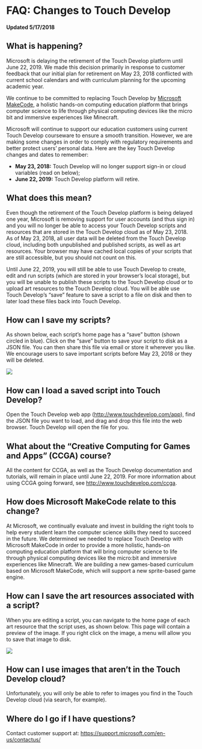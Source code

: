 # FAQ: Changes to Touch Develop

**Updated 5/17/2018**

## What is happening?
Microsoft is delaying the retirement of the Touch Develop platform until June 22, 2019.  We made this decision primarily in response to customer feedback that our initial plan for retirement on May 23, 2018 conflicted with current school calendars and with curriculum planning for the upcoming academic year.

We continue to be committed to replacing Touch Develop by [Microsoft MakeCode](www.makecode.com), a holistic hands-on computing education platform that brings computer science to life through physical computing devices like the micro bit and immersive experiences like Minecraft.   

Microsoft will continue to support our education customers using current Touch Develop courseware to ensure a smooth transition. However, we are making some changes in order to comply with regulatory requirements and better protect users’ personal data. Here are the key Touch Develop changes and dates to remember:

* **May 23, 2018:**  Touch Develop will no longer support sign-in or cloud variables (read on below);
* **June 22, 2019:** Touch Develop platform will retire.

## What does this mean?

Even though the retirement of the Touch Develop platform is being delayed one year, Microsoft is removing support for user accounts (and thus sign in) and you will no longer be able to access your Touch Develop scripts and resources that are stored in the Touch Develop cloud as of May 23, 2018. As of May 23, 2018, all user data will be deleted from the Touch Develop cloud, including both unpublished and published scripts, as well as art resources.  Your browser may have cached local copies of your scripts that are still accessible, but you should not count on this.

Until June 22, 2019, you will still be able to use Touch Develop to create, edit and run scripts (which are stored in your browser’s local storage), but you will be unable to publish these scripts to the Touch Develop cloud or to upload art resources to the Touch Develop cloud.  You will be able use Touch Develop’s “save” feature to save a script to a file on disk and then to later load these files back into Touch Develop.

## How can I save my scripts?

As shown below, each script’s home page has a “save” button (shown circled in blue). 
Click on the “save” button to save your script to disk as a JSON file. 
You can then share this file via email or store it wherever you like.
We encourage users to save important scripts before May 23, 2018 or they will be deleted.

![](/static/td/fileSave.png)

## How can I load a saved script into Touch Develop?

Open the Touch Develop web app (http://www.touchdevelop.com/app), find the JSON file you want to load, and drag and drop this file into the web browser. Touch Develop will open the file for you.

## What about the “Creative Computing for Games and Apps” (CCGA) course?

All the content for CCGA, as well as the Touch Develop documentation and tutorials, will remain in place until June 22, 2019.  For more information about using CCGA going forward, see http://www.touchdevelop.com/ccga.

## How does Microsoft MakeCode relate to this change?

At Microsoft, we continually evaluate and invest in building the right tools to help every student learn the computer science skills they need to succeed in the future. We determined we needed to replace Touch Develop with Microsoft MakeCode in order to provide a more holistic, hands-on computing education platform that will bring computer science to life through physical computing devices like the micro:bit and immersive experiences like Minecraft. We are building a new games-based curriculum based on Microsoft MakeCode, which will support a new sprite-based game engine. 

## How can I save the art resources associated with a script?

When you are editing a script, you can navigate to the home page of each art resource that the script uses, as shown below. This page will contain a preview of the image. If you right click on the image, a menu will allow you to save that image to disk. 

![](/static/td/artResource.png)

## How can I use images that aren’t in the Touch Develop cloud?

Unfortunately, you will only be able to refer to images you find in the Touch Develop cloud (via search, for example). 

## Where do I go if I have questions?

Contact customer support at: https://support.microsoft.com/en-us/contactus/ 


